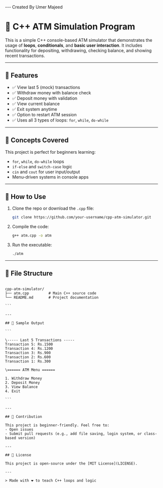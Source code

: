 --- Created By Umer Majeed 
# 🏧 C++ ATM Simulation Program

This is a simple C++ console-based ATM simulator that demonstrates the usage of **loops**, **conditionals**, and **basic user interaction**. It includes functionality for depositing, withdrawing, checking balance, and showing recent transactions.

---

## 🚀 Features

- ✅ View last 5 (mock) transactions
- ✅ Withdraw money with balance check
- ✅ Deposit money with validation
- ✅ View current balance
- ✅ Exit system anytime
- ✅ Option to restart ATM session
- ✅ Uses all 3 types of loops: `for`, `while`, `do-while`

---

## 🧠 Concepts Covered

This project is perfect for beginners learning:

- `for`, `while`, `do-while` loops  
- `if-else` and `switch-case` logic  
- `cin` and `cout` for user input/output  
- Menu-driven systems in console apps  

---

## 🧾 How to Use

1. Clone the repo or download the `.cpp` file:
    ```bash
    git clone https://github.com/your-username/cpp-atm-simulator.git
    ```
2. Compile the code:
    ```bash
    g++ atm.cpp -o atm
    ```
3. Run the executable:
    ```bash
    ./atm
    ```

---

## 📂 File Structure

````

cpp-atm-simulator/
├── atm.cpp         # Main C++ source code
└── README.md       # Project documentation

```

---

## 📸 Sample Output

```

\----- Last 5 Transactions -----
Transaction 5: Rs.1500
Transaction 4: Rs.1200
Transaction 3: Rs.900
Transaction 2: Rs.600
Transaction 1: Rs.300

\====== ATM Menu ======

1. Withdraw Money
2. Deposit Money
3. View Balance
4. Exit

```

---

## 🙌 Contribution

This project is beginner-friendly. Feel free to:
- Open issues
- Submit pull requests (e.g., add file saving, login system, or class-based version)

---

## 📘 License

This project is open-source under the [MIT License](LICENSE).

---

> Made with ❤️ to teach C++ loops and logic
